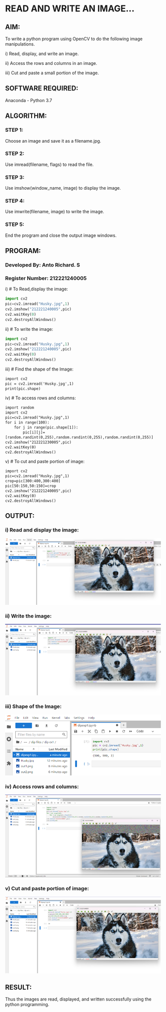 # READ AND WRITE AN IMAGE...

## AIM:

To write a python program using OpenCV to do the following image manipulations.

i) Read, display, and write an image.

ii) Access the rows and columns in an image.

iii) Cut and paste a small portion of the image.

## SOFTWARE REQUIRED:

Anaconda - Python 3.7

## ALGORITHM:

### STEP 1:

Choose an image and save it as a filename.jpg.

### STEP 2:

Use imread(filename, flags) to read the file.

### STEP 3:

Use imshow(window_name, image) to display the image.

### STEP 4:

Use imwrite(filename, image) to write the image.

### STEP 5:

End the program and close the output image windows.

## PROGRAM:

### Developed By: Anto Richard. S
### Register Number: 212221240005

i) # To Read,display the image:

```python
import cv2
pic=cv2.imread("Husky.jpg",1)
cv2.imshow("212221240005",pic)
cv2.waitKey(0)
cv2.destroyAllWindows()
```

ii) # To write the image:

```python
import cv2
pic=cv2.imread("Husky.jpg",1)
cv2.imshow("212221240005",pic)
cv2.waitKey(0)
cv2.destroyAllWindows()
```

iii) # Find the shape of the Image:

```python3
import cv2
pic = cv2.imread('Husky.jpg',1)
print(pic.shape)
```

iv) # To access rows and columns:

```python3
import random
import cv2
pic=cv2.imread("Husky.jpg",1)
for i in range(100):
    for j in range(pic.shape[1]):
        pic[i][j]=[random.randint(0,255),random.randint(0,255),random.randint(0,255)]
cv2.imshow("212221230005",pic)
cv2.waitKey(0)
cv2.destroyAllWindows()
```

v) # To cut and paste portion of image:

```python3
import cv2
pic=cv2.imread("Husky.jpg",1)
crop=pic[300:400,300:400]
pic[50:150,50:150]=crop
cv2.imshow("212221240005",pic)
cv2.waitKey(0)
cv2.destroyAllWindows()
```

## OUTPUT:

### i) Read and display the image:

![out](out1.png)

### ii) Write the image:

![out](out2.png)

### iii) Shape of the Image:

![out](out3.png)

### iv) Access rows and columns:

![out](out4.png)

### v) Cut and paste portion of image:

![out](out5.png)

## RESULT:

Thus the images are read, displayed, and written successfully using the python programming.
